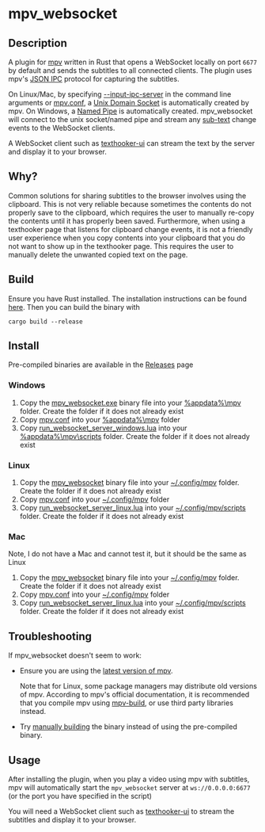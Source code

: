 # mpv_websocket

## Description

A plugin for [mpv](https://mpv.io/) written in Rust that opens a WebSocket
locally on port `6677` by default and sends the subtitles to all connected
clients. The plugin uses mpv's
[JSON IPC](https://mpv.io/manual/master/#json-ipc) protocol for capturing the
subtitles.

On Linux/Mac, by specifying
[--input-ipc-server](https://mpv.io/manual/master/#options-input-ipc-server)
in the command line arguments or
[mpv.conf](https://mpv.io/manual/master/#files-~/-config/mpv/mpv-conf), a
[Unix Domain Socket](https://en.wikipedia.org/wiki/Unix_domain_socket) is
automatically created by mpv. On Windows, a
[Named Pipe](https://en.wikipedia.org/wiki/Named_pipe) is automatically created.
mpv_websocket will connect to the unix socket/named pipe and stream any
[sub-text](https://mpv.io/manual/master/#command-interface-sub-text) change
events to the WebSocket clients.

A WebSocket client such as
[texthooker-ui](https://github.com/Renji-XD/texthooker-ui)
can stream the text by the server and display it to your browser.

## Why?

Common solutions for sharing subtitles to the browser involves using the
clipboard. This is not very reliable because sometimes the contents do not
properly save to the clipboard, which requires the user to manually re-copy the
contents until it has properly been saved. Furthermore, when using a texthooker
page that listens for clipboard change events, it is not a friendly user
experience when you copy contents into your clipboard that you do not want to
show up in the texthooker page. This requires the user to manually delete the
unwanted copied text on the page.

## Build
Ensure you have Rust installed. The installation instructions can be found
[here](https://www.rust-lang.org/learn/get-started). Then you can build the
binary with

```
cargo build --release
```

## Install

Pre-compiled binaries are available in the
[Releases](https://github.com/kuroahna/mpv_websocket/releases) page

### Windows
1. Copy the
   [mpv_websocket.exe](https://github.com/kuroahna/mpv_websocket/releases/download/0.1.0/x86_64-pc-windows-gnu.zip)
   binary file into your
   [%appdata%\mpv](https://mpv.io/manual/stable/#files-on-windows) folder.
   Create the folder if it does not already exist
2. Copy [mpv.conf](mpv/mpv.conf) into your
   [%appdata%\mpv](https://mpv.io/manual/stable/#files-on-windows) folder
3. Copy
   [run_websocket_server_windows.lua](mpv/scripts/run_websocket_server_windows.lua)
   into your
   [%appdata%\mpv\scripts](https://mpv.io/manual/stable/#files-on-windows)
   folder. Create the folder if it does not already exist

### Linux
1. Copy the
   [mpv_websocket](https://github.com/kuroahna/mpv_websocket/releases/download/0.1.0/x86_64-unknown-linux-gnu.zip)
   binary file into your
   [~/.config/mpv](https://mpv.io/manual/stable/#files) folder. Create the
   folder if it does not already exist
2. Copy [mpv.conf](mpv/mpv.conf) into your
   [~/.config/mpv](https://mpv.io/manual/stable/#files) folder
3. Copy
   [run_websocket_server_linux.lua](mpv/scripts/run_websocket_server_linux.lua)
   into your
   [~/.config/mpv/scripts](https://mpv.io/manual/stable/#files) folder.
   Create the folder if it does not already exist

### Mac
Note, I do not have a Mac and cannot test it, but it should be the same as Linux

1. Copy the
   [mpv_websocket](https://github.com/kuroahna/mpv_websocket/releases/download/0.1.0/x86_64-apple-darwin.zip)
   binary file into your
   [~/.config/mpv](https://mpv.io/manual/stable/#files) folder. Create the
   folder if it does not already exist
2. Copy [mpv.conf](mpv/mpv.conf) into your
   [~/.config/mpv](https://mpv.io/manual/stable/#files) folder
3. Copy
   [run_websocket_server_linux.lua](mpv/scripts/run_websocket_server_linux.lua)
   into your
   [~/.config/mpv/scripts](https://mpv.io/manual/stable/#files) folder.
   Create the folder if it does not already exist

## Troubleshooting
If mpv_websocket doesn't seem to work:
-   Ensure you are using the
    [latest version of mpv](https://mpv.io/installation/).

    Note that for Linux, some package managers may distribute old versions
    of mpv. According to mpv's official documentation, it is recommended that
    you compile mpv using
    [mpv-build](https://github.com/mpv-player/mpv-build/),
    or use third party libraries instead.

-   Try [manually building](#build) the binary instead of using the
    pre-compiled binary.

## Usage

After installing the plugin, when you play a video using mpv with subtitles, mpv
will automatically start the `mpv_websocket` server at `ws://0.0.0.0:6677` (or
the port you have specified in the script)

You will need a WebSocket client such as
[texthooker-ui](https://github.com/Renji-XD/texthooker-ui) to stream the
subtitles and display it to your browser.
